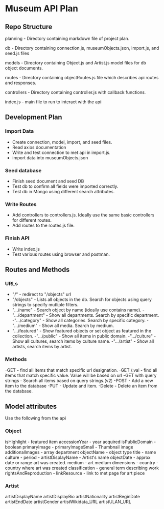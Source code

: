 # Museum API Plan

## Repo Structure

planning - Directory containing markdown file of project plan.

db - Directory containing connection.js, museumObjects.json, import.js, and seed.js files

models - Directory containing Object.js and Artist.js model files for db object documents.

routes - Directory containing objectRoutes.js file which describes api routes and responses. 

controllers - Directory containing controller.js with callback functions.

index.js - main file to run to interact with the api

## Development Plan

### Import Data
- Create connection, model, import, and seed files. 
- Read axios documentation
- Write and test connection to met api in import.js.
- import data into museumObjects.json

### Seed database
- Finish seed document and seed DB
- Test db to confirm all fields were imported correctly.
- Test db in Mongo using different search attributes.

### Write Routes
- Add controllers to controllers.js. Ideally use the same basic controllers for different routes. 
- Add routes to the routes.js file.

### Finish API

- Write index.js
- Test various routes using browser and postman.


## Routes and Methods

### URLs
- "/" - redirect to "/objects" url
- "/objects" - Lists all objects in the db. Search for objects using query strings to specify mutliple filters.
- ".../name" - Search object by name (ideally use contains name).
-".../department" - Show all departments. Search by specific department.
-".../category" - Show all categories. Search by specific category.
-".../medium" - Show all media. Search by medium.
- ".../featured" - Show featured objects or set object as featured in the collection.
-".../public" - Show all items in public domain.
-".../culture" - Show all cultures, search items by culture name.
-".../artist" - Show all artists, search items by artist.

### Methods

-GET - find all items that match specific url designation.
-GET /:val - find all items that match specific value. Value will be based on url
-GET with query strings - Search all items based on query strings.(v2)
-POST - Add a new item to the database
-PUT - Update and item.
-Delete - Delete an item from the database. 

## Model attributes
Use the following from the api

### Object
isHighlight - featured item
accessionYear - year acquired
isPublicDomain - boolean
primaryImage - 
primaryImageSmall - Thumbnail image
additionalImages - array
department
objectName - object type
title - name
culture -
period - 
artistDisplayName - Artist's name
objectDate - approx date or range art was created.
medium - art medium
dimensions - 
country - country where art was created
classification - general term describing work
rightsAndReproduction - 
linkResource - link to met page for art piece

### Artist
artistDisplayName
artistDisplayBio
artistNationality
artistBeginDate
artistEndDate
artistGender
artistWikidata_URL
artistULAN_URL

